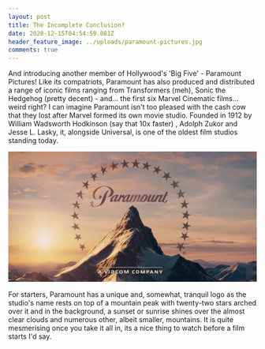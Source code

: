 ```yaml
---
layout: post
title: The Incomplete Conclusion?
date: 2020-12-15T04:54:59.081Z
header_feature_image: ../uploads/paramount-pictures.jpg
comments: true
---
```

And introducing another member of Hollywood's 'Big Five' - Paramount Pictures! Like its compatriots, Paramount has also produced and distributed a range of iconic films ranging from Transformers (meh), Sonic the Hedgehog (pretty decent) - and... the first six Marvel Cinematic films... weird right? I can imagine Paramount isn't too pleased with the cash cow that they lost after Marvel formed its own movie studio. Founded in 1912 by William Wadsworth Hodkinson (say that 10x faster) , Adolph Zukor and Jesse L. Lasky, it, alongside Universal, is one of the oldest film studios standing today.

![](../uploads/og-meta.png)

For starters, Paramount has a unique and, somewhat, tranquil logo as the studio's name rests on top of a mountain peak with twenty-two stars arched over it and in the background, a sunset or sunrise shines over the almost clear clouds and numerous other, albeit smaller, mountains. It is quite mesmerising once you take it all in, its a nice thing to watch before a film starts I'd say.
